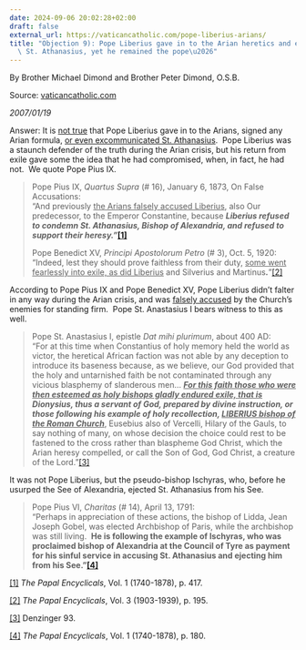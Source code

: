 ```yaml
---
date: 2024-09-06 20:02:28+02:00
draft: false
external_url: https://vaticancatholic.com/pope-liberius-arians/
title: "Objection 9): Pope Liberius gave in to the Arian heretics and excommunicated\
  \ St. Athanasius, yet he remained the pope\u2026"
---
```




By Brother Michael Dimond and Brother Peter Dimond, O.S.B.

Source: [vaticancatholic.com](https://vaticancatholic.com/pope-liberius-arians/)

*2007/01/19*

<p>Answer: It is <u>not true</u> that Pope Liberius gave in to the Arians, signed any Arian formula, <u>or even excommunicated St. Athanasius</u>.  Pope Liberius was a staunch defender of the truth during the Arian crisis, but his return from exile gave some the idea that he had compromised, when, in fact, he had not.  We quote Pope Pius IX.</p>
<blockquote>
<p>Pope Pius IX, <em>Quartus Supra</em> (# 16), January 6, 1873, On False Accusations:<br />“And previously <u>the Arians falsely accused Liberius</u>, also Our predecessor, to the Emperor Constantine, because <strong><em>Liberius refused to condemn St. Athanasius, Bishop of Alexandria, and refused to support their heresy.”</em><a href="#_edn1" name="_ednref1">[1]</a></strong></p>
<p>Pope Benedict XV, <em>Principi Apostolorum Petro</em> (# 3), Oct. 5, 1920:<br />“Indeed, lest they should prove faithless from their duty, <u>some went fearlessly into exile, as did Liberius</u> and Silverius and Martinus<strong><em>.</em></strong>”<a href="#_edn2" name="_ednref2">[2]</a></p>
</blockquote>
<p>According to Pope Pius IX and Pope Benedict XV, Pope Liberius didn’t falter in any way during the Arian crisis, and was <u>falsely accused</u> by the Church’s enemies for standing firm.  Pope St. Anastasius I bears witness to this as well.</p>
<blockquote>
<p>Pope St. Anastasius I, epistle <em>Dat mihi plurimum</em>, about 400 AD:<br />“For at this time when Constantius of holy memory held the world as victor, the heretical African faction was not able by any deception to introduce its baseness because, as we believe, our God provided that the holy and untarnished faith be not contaminated through any vicious blasphemy of slanderous men… <strong><em><u>For this faith those who were then esteemed as holy bishops gladly endured exile, that is</u> Dionysius, thus a servant of God, prepared by divine instruction, or those following his example of holy recollection, <u>LIBERIUS bishop of the Roman Church</u></em></strong>, Eusebius also of Vercelli, Hilary of the Gauls, to say nothing of many, on whose decision the choice could rest to be fastened to the cross rather than blaspheme God Christ, which the Arian heresy compelled, or call the Son of God, God Christ, a creature of the Lord.”<a href="#_edn3" name="_ednref3">[3]</a></p>
</blockquote>
<p>It was not Pope Liberius, but the pseudo-bishop Ischyras, who, before he usurped the See of Alexandria, ejected St. Athanasius from his See.</p>
<blockquote>
<p>Pope Pius VI, <em>Charitas </em>(# 14), April 13, 1791:<br /><span style="font-size: inherit;">“Perhaps in appreciation of these actions, the bishop of Lidda, Jean Joseph Gobel, was elected Archbishop of Paris, while the archbishop was still living.  </span><strong style="font-size: inherit;">He is following the example of Ischyras, who was proclaimed bishop of Alexandria at the Council of Tyre as payment for his sinful service in accusing St. Athanasius and ejecting him from his See.”<a href="#_edn4" name="_ednref4">[4]</a></strong></p>
</blockquote>

<div>
<p><a href="#_ednref1" name="_edn1">[1]</a> <em>The Papal Encyclicals</em>, Vol. 1 (1740-1878), p. 417.</p>
</div>
<div>
<p><a href="#_ednref2" name="_edn2">[2]</a> <em>The Papal Encyclicals</em>, Vol. 3 (1903-1939), p. 195.</p>
</div>
<div>
<p><a href="#_ednref3" name="_edn3">[3]</a> Denzinger 93.</p>
</div>
<div>
<p><a href="#_ednref4" name="_edn4">[4]</a> <em>The Papal Encyclicals</em>, Vol. 1 (1740-1878), p. 180.</p>
</div>
</div>
